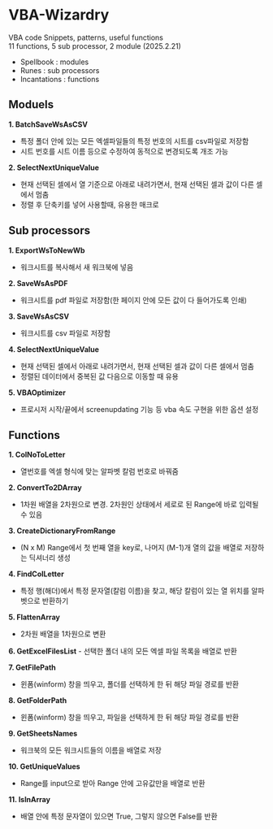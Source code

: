 # VBA-Wizardry
VBA code Snippets, patterns, useful functions <br>
11 functions, 5 sub processor, 2 module (2025.2.21)

- Spellbook : modules
- Runes : sub processors
- Incantations : functions

## Moduels
**1. BatchSaveWsAsCSV**
  - 특정 폴더 안에 있는 모든 엑셀파일들의 특정 번호의 시트를 csv파일로 저장함
  - 시트 번호를 시트 이름 등으로 수정하여 동적으로 변경되도록 개조 가능

**2. SelectNextUniqueValue**
  - 현재 선택된 셀에서 열 기준으로 아래로 내려가면서, 현재 선택된 셀과 값이 다른 셀에서 멈춤
  - 정렬 후 단축키를 넣어 사용할때, 유용한 매크로

## Sub processors

**1. ExportWsToNewWb**
  - 워크시트를 복사해서 새 워크북에 넣음

**2. SaveWsAsPDF**
  - 워크시트를 pdf 파일로 저장함(한 페이지 안에 모든 값이 다 들어가도록 인쇄)

**3. SaveWsAsCSV**
  - 워크시트를 csv 파일로 저장함

**4. SelectNextUniqueValue**
  - 현재 선택된 셀에서 아래로 내려가면서, 현재 선택된 셀과 값이 다른 셀에서 멈춤
  - 정렬된 데이터에서 중복된 값 다음으로 이동할 때 유용

**5. VBAOptimizer**
   - 프로시저 시작/끝에서 screenupdating 기능 등 vba 속도 구현을 위한 옵션 설정
  
## Functions

**1. ColNoToLetter**
  - 열번호를 엑셀 형식에 맞는 알파벳 칼럼 번호로 바꿔줌 

**2. ConvertTo2DArray**
  - 1차원 배열을 2차원으로 변경. 2차원인 상태에서 세로로 된 Range에 바로 입력될 수 있음

**3. CreateDictionaryFromRange**
  - (N x M) Range에서 첫 번째 열을 key로, 나머지 (M-1)개 열의 값을 배열로 저장하는 딕셔너리 생성

**4. FindColLetter**
   - 특정 행(해더)에서 특정 문자열(칼럼 이름)을 찾고, 해당 칼럼이 있는 열 위치를 알파벳으로 반환하기

**5. FlattenArray**
   - 2차원 배열을 1차원으로 변환

**6. GetExcelFilesList**
    - 선택한 폴더 내의 모든 엑셀 파일 목록을 배열로 반환

**7. GetFilePath**
   - 윈폼(winform) 창을 띄우고, 폴더를 선택하게 한 뒤 해당 파일 경로를 반환

**8. GetFolderPath**
   - 윈폼(winform) 창을 띄우고, 파일을 선택하게 한 뒤 해당 파일 경로를 반환

**9. GetSheetsNames**
  - 워크북의 모든 워크시트들의 이름을 배열로 저장

**10. GetUniqueValues**
  - Range를 input으로 받아 Range 안에 고유값만을 배열로 반환

**11. IsInArray**
   - 배열 안에 특정 문자열이 있으면 True, 그렇지 않으면 False를 반환


